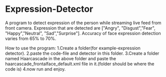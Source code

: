 # Expression-Detector
A program to detect expression of the person while streaming live feed from front camera.
Expression that are detected are ["Angry", "Disgust","Fear", "Happy","Neutral", "Sad","Surprise"].
Accuracy of face expression detection varies from 65% to 70%.

How to use the program:
1.Create a folder(for example-expression detector).
2.paste the code-file and detector in this folder.
3.Create a folder named Haarcascade in the above folder and paste the haarcascade_frontalface_default.xml file in it.(folder should be where the code is)
4.now run and enjoy.
